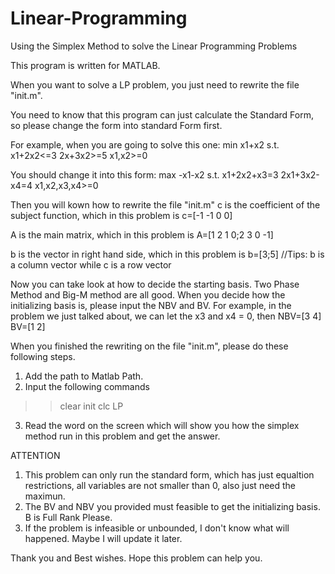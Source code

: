 # Linear-Programming
Using the Simplex Method to solve the Linear Programming Problems

This program is written for MATLAB.

When you want to solve a LP problem, you just need to rewrite the file "init.m".

You need to know that this program can just calculate the Standard Form, so please change the form into standard Form first.

For example, when you are going to solve this one:
min  x1+x2
s.t. x1+2x2<=3
     2x+3x2>=5
     x1,x2>=0
     
You should change it into this form:
max  -x1-x2
s.t. x1+2x2+x3=3
     2x1+3x2-x4=4
     x1,x2,x3,x4>=0

Then you will kown how to rewrite the file "init.m"
c is the coefficient of the subject function, which in this problem is
c=[-1 -1 0 0]

A is the main matrix, which in this problem is
A=[1 2 1 0;2 3 0 -1]

b is the vector in right hand side, which in this problem is
b=[3;5]
//Tips: b is a column vector while c is a row vector

Now you can take look at how to decide the starting basis. Two Phase Method and Big-M method are all good. When you decide how the initializing basis is, please input the NBV and BV.
For example, in the problem we just talked about, we can let the x3 and x4 = 0, then
NBV=[3 4]
BV=[1 2]

When you finished the rewriting on the file "init.m", please do these following steps.
1) Add the path to Matlab Path.
2) Input the following commands
>> clear
>> init
>> clc
>> LP
3) Read the word on the screen which will show you how the simplex method run in this problem and get the answer.

ATTENTION
1) This problem can only run the standard form, which has just equaltion restrictions, all variables are not smaller than 0, also just need the maximun.
2) The BV and NBV you provided must feasible to get the initializing basis. B is Full Rank Please.
3) If the problem is infeasible or unbounded, I don't know what will happened. Maybe I will update it later.

Thank you and Best wishes.
Hope this problem can help you.
